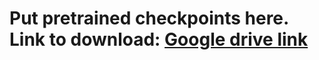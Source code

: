 # Put pretrained checkpoints here. Link to download: [Google drive link](https://drive.google.com/file/d/1sqP9ClhsJRP3Dy1tD7jHVc3wur8ho5Fn/view?usp=sharing)